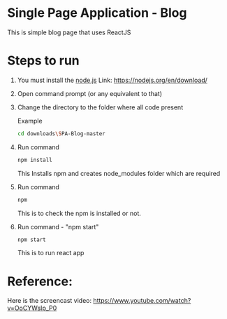 # Single Page Application - Blog
This is simple blog page that uses ReactJS

# Steps to run

1. You must install the [node.js](https://nodejs.org/en/download/)
   Link: https://nodejs.org/en/download/
2. Open command prompt (or any equivalent to that)
3. Change the directory to the folder where all code present         

   Example
   ```bash
   cd downloads\SPA-Blog-master
   ```
4. Run command    
   ```bash
   npm install
   ```
   This Installs npm and creates node_modules folder which are required        
5. Run command
   ```bash
   npm
   ```
   This is to check the npm is installed or not.
6. Run command - "npm start" 
   ```bash
   npm start
   ```
   This is to run react app


# Reference:        
Here is the screencast video:  https://www.youtube.com/watch?v=OoCYWsIp_P0
